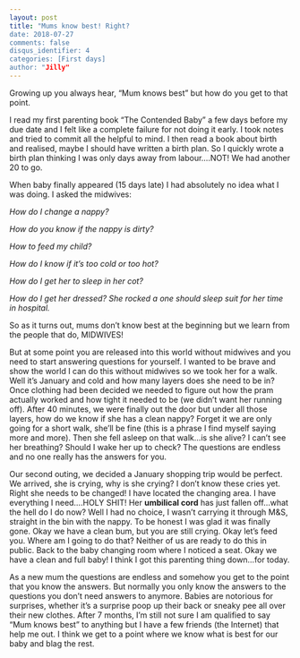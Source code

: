 ```yaml
---
layout: post
title: "Mums know best! Right?
date: 2018-07-27
comments: false
disqus_identifier: 4
categories: [First days]
author: "Jilly"
---
```


Growing up you always hear, “Mum knows best” but how do you get to that point. 

I read my first parenting book “The Contended Baby” a few days before my due date and I felt like a complete failure for not doing it early. I took notes and tried to commit all the helpful to mind. I then read a book about birth and realised, maybe I should have written a birth plan. So I quickly wrote a birth plan thinking I was only days away from labour….NOT! We had another 20 to go.  

When baby finally appeared (15 days late) I had absolutely no idea what I was doing. I asked the midwives:

*How do I change a nappy?*

*How do you know if the nappy is dirty?*

*How to feed my child?*

*How do I know if it’s too cold or too hot?*

*How do I get her to sleep in her cot?*

*How do I get her dressed? She rocked a one should sleep suit for her time in hospital.*

So as it turns out, mums don’t know best at the beginning but we learn from the people that do, MIDWIVES!

But at some point you are released into this world without midwives and you need to start answering questions for yourself. I wanted to be brave and show the world I can do this without midwives so we took her for a walk. Well it’s January and cold and how many layers does she need to be in? Once clothing had been decided we needed to figure out how the pram actually worked and how tight it needed to be (we didn’t want her running off). After 40 minutes, we were finally out the door but under all those layers, how do we know if she has a clean nappy? Forget it we are only going for a short walk, she’ll be fine (this is a phrase I find myself saying more and more). Then she fell asleep on that walk…is she alive? I can’t see her breathing? Should I wake her up to check? The questions are endless and no one really has the answers for you. 

Our second outing, we decided a January shopping trip would be perfect. We arrived, she is crying, why is she crying? I don’t know these cries yet. Right she needs to be changed! I have located the changing area. I have everything I need….HOLY SHIT! Her **umbilical cord** has just fallen off…what the hell do I do now? Well I had no choice, I wasn’t carrying it through M&S, straight in the bin with the nappy. To be honest I was glad it was finally gone. Okay we have a clean bum, but you are still crying. Okay let’s feed you. Where am I going to do that? Neither of us are ready to do this in public. Back to the baby changing room where I noticed a seat. Okay we have a clean and full baby! I think I got this parenting thing down…for today. 

As a new mum the questions are endless and somehow you get to the point that you know the answers. But normally you only know the answers to the questions you don’t need answers to anymore. Babies are notorious for surprises, whether it’s a surprise poop up their back or sneaky pee all over their new clothes. After 7 months, I’m still not sure I am qualified to say “Mum knows best” to anything but I have a few friends (the Internet) that help me out. I think we get to a point where we know what is best for our baby and blag the rest. 
